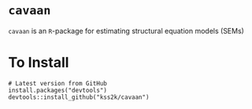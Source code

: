 # `cavaan`
`cavaan` is an `R`-package for estimating structural equation models (SEMs)

# To Install 
```
# Latest version from GitHub
install.packages("devtools")
devtools::install_github("kss2k/cavaan")
```
